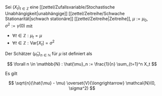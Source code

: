 Sei $(X_t)_{t \in \mathbb{Z}}$ eine [[zettel/Zufallsvariable/Stochastische Unabhängigkeit|unabhängige]] [[zettel/Zeitreihe/Schwache Stationarität|schwach stationäre]] [[zettel/Zeitreihe|Zeitreihe]], $\mu := \mu_0$, $\sigma^2 := \gamma(0)$ mit
- $\forall t \in \mathbb{Z} : \mu_t = \mu$
- $\forall t \in \mathbb{Z} : \text{Var}[X_t] = \sigma^2$

Der Schätzer $(\hat{\mu}_n)_{n \in \mathbb{N}}$ für $\mu$ ist definiert als

$$
	\forall n \in \mathbb{N} : \hat{\mu}_n := \frac{1}{n} \sum_{t=1}^n X_t
$$

Es gilt

$$
	\sqrt{n}(\hat{\mu} - \mu) \overset{V}{\longrightarrow} \mathcal{N}(0, \sigma^2)
$$